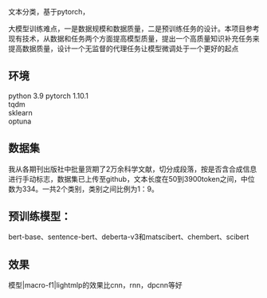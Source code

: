 文本分类，基于pytorch，

大模型训练难点，一是数据规模和数据质量，二是预训练任务的设计。本项目参考现有技术，从数据和任务两个方面提高模型质量，提出一个高质量知识补充任务来提高数据质量，设计一个无监督的代理任务让模型微调处于一个更好的起点


## 环境
python 3.9
pytorch 1.10.1  
tqdm  
sklearn  
optuna
## 数据集
我从各期刊出版社中批量货期了2万余科学文献，切分成段落，按是否含合成信息进行手动标志，数据集已上传至github，文本长度在50到3900token之间，中位数为334。一共2个类别，类别之间比例为1：9。

## 预训练模型：
bert-base、sentence-bert、deberta-v3和matscibert、chembert、scibert

## 效果

模型|macro-f1|lightmlp的效果比cnn，rnn，dpcnn等好

